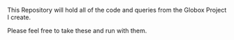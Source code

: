 This Repository will hold all of the code and queries from the Globox Project I create.

Please feel free to take these and run with them.
